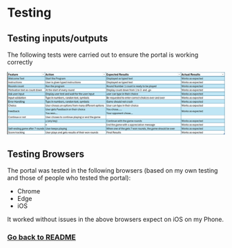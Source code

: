 # Testing
## Testing inputs/outputs
The following tests were carried out to ensure the portal is working correctly

![testing-excel](image.png)



## Testing Browsers
The portal was tested in the following browsers (based on my own testing and those of people who tested the portal):

- Chrome
- Edge
- iOS

It worked without issues in the above browsers expect on iOS on my Phone.

### [Go back to README](../README.md)